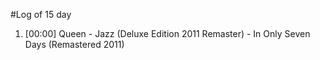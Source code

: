 #Log of 15 day

1. [00:00] Queen - Jazz (Deluxe Edition 2011 Remaster) - In Only Seven Days (Remastered 2011)
